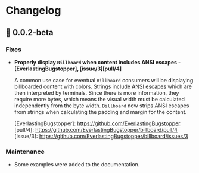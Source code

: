 # Changelog

## 🐛 0.0.2-beta

### Fixes

- **Properly display `Billboard` when content includes ANSI escapes -
  [EverlastingBugstopper], [issue/3][pull/4]**

  A common use case for eventual `Billboard` consumers will be displaying
  billboarded content with colors. Strings include
  [ANSI escapes](http://ascii-table.com/ansi-escape-sequences.php) which are
  then interpreted by terminals. Since there is more information, they require
  more bytes, which means the visual width must be calculated independently from
  the byte width. `Billboard` now strips ANSI escapes from strings when
  calculating the padding and margin for the content.

  [EverlastingBugstopper]: https://github.com/EverlastingBugstopper [pull/4]:
  https://github.com/EverlastingBugstopper/billboard/pull/4 [issue/3]:
  https://github.com/EverlastingBugstopper/billboard/issues/3

### Maintenance

- Some examples were added to the documentation.
